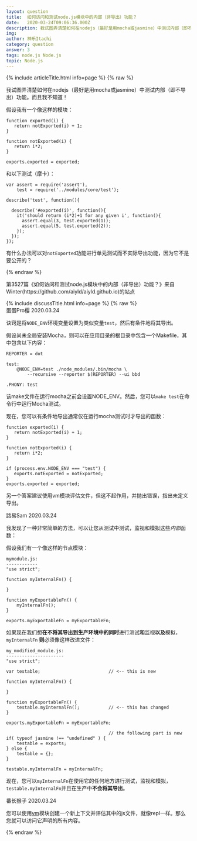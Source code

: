 ```yaml
---
layout: question
title:  如何访问和测试node.js模块中的内部（非导出）功能？
date:   2020-03-24T09:06:36.000Z
description: 我试图弄清楚如何在nodejs（最好是用mocha或jasmine）中测试内部（即不导出）功能。而且我不知道！假设我有一个像这样的模块：funct...
img: 
author: 神乐Itachi
category: question
answer: 3
tags: node.js Node.js
topic: Node.js
---
```

<div class="article-root">
  <div class="article">
    {% include articleTitle.html info=page %}
    {% raw %}
    <div class="article-content"><p><font style="vertical-align: inherit;"><font style="vertical-align: inherit;">我试图弄清楚如何在nodejs（最好是用mocha或jasmine）中测试内部（即不导出）功能。</font><font style="vertical-align: inherit;">而且我不知道！</font></font></p>

<p><font style="vertical-align: inherit;"><font style="vertical-align: inherit;">假设我有一个像这样的模块：</font></font></p>

<pre><code>function exported(i) {<font></font>
   return notExported(i) + 1;<font></font>
}<font></font>
<font></font>
function notExported(i) {<font></font>
   return i*2;<font></font>
}<font></font>
<font></font>
exports.exported = exported;<font></font>
</code></pre>

<p><font style="vertical-align: inherit;"><font style="vertical-align: inherit;">和以下测试（摩卡）：</font></font></p>

<pre><code>var assert = require('assert'),<font></font>
    test = require('../modules/core/test');<font></font>
<font></font>
describe('test', function(){<font></font>
<font></font>
  describe('#exported(i)', function(){<font></font>
    it('should return (i*2)+1 for any given i', function(){<font></font>
      assert.equal(3, test.exported(1));<font></font>
      assert.equal(5, test.exported(2));<font></font>
    });<font></font>
  });<font></font>
});<font></font>
</code></pre>

<p><font style="vertical-align: inherit;"><font style="vertical-align: inherit;">有什么办法可以对</font></font><code>notExported</code><font style="vertical-align: inherit;"><font style="vertical-align: inherit;">功能</font><font style="vertical-align: inherit;">进行单元测试</font><font style="vertical-align: inherit;">而不实际导出功能，因为它不是要公开的？</font></font></p></div>
    {% endraw %}
  </div>
  <p class="winter_mark">第3527篇《如何访问和测试node.js模块中的内部（非导出）功能？》来自Winter(https://github.com/aiyld/aiyld.github.io)的站点</p>
  <div class="discuss-wrapper">
    {% include discussTitle.html info=page %}
    {% raw %}
    <div class="discuss-item">
        <div class="discuss-parent">
          <div class="discuss-meta">
            <span class="discuss-user">蛋蛋Pro樱</span>
            <span class="discuss-time">2020.03.24</span>
          </div>
          <div class="discuss-comment"><p><font style="vertical-align: inherit;"><font style="vertical-align: inherit;">诀窍是将</font></font><code>NODE_ENV</code><font style="vertical-align: inherit;"><font style="vertical-align: inherit;">环境变量</font><font style="vertical-align: inherit;">设置为</font><font style="vertical-align: inherit;">类似变量</font></font><code>test</code><font style="vertical-align: inherit;"><font style="vertical-align: inherit;">，然后有条件地将其导出。</font></font></p>

<p><font style="vertical-align: inherit;"><font style="vertical-align: inherit;">假设尚未全局安装Mocha，则可以在应用目录的根目录中包含一个Makefile，其中包含以下内容：</font></font></p>

<pre><code>REPORTER = dot<font></font>
<font></font>
test:<font></font>
    @NODE_ENV=test ./node_modules/.bin/mocha \<font></font>
        --recursive --reporter $(REPORTER) --ui bbd<font></font>
<font></font>
.PHONY: test<font></font>
</code></pre>

<p><font style="vertical-align: inherit;"><font style="vertical-align: inherit;">该make文件在运行mocha之前会设置NODE_ENV。</font><font style="vertical-align: inherit;">然后，您可以</font></font><code>make test</code><font style="vertical-align: inherit;"><font style="vertical-align: inherit;">在命令行中</font><font style="vertical-align: inherit;">运行Mocha测试</font><font style="vertical-align: inherit;">。</font></font></p>

<p><font style="vertical-align: inherit;"><font style="vertical-align: inherit;">现在，您可以有条件地导出通常仅在运行mocha测试时才导出的函数：</font></font></p>

<pre><code>function exported(i) {<font></font>
   return notExported(i) + 1;<font></font>
}<font></font>
<font></font>
function notExported(i) {<font></font>
   return i*2;<font></font>
}<font></font>
<font></font>
if (process.env.NODE_ENV === "test") {<font></font>
   exports.notExported = notExported;<font></font>
}<font></font>
exports.exported = exported;<font></font>
</code></pre>

<p><font style="vertical-align: inherit;"><font style="vertical-align: inherit;">另一个答案建议使用vm模块评估文件，但这不起作用，并抛出错误，指出未定义导出。</font></font></p></div>
        </div></div><div class="discuss-item">
        <div class="discuss-parent">
          <div class="discuss-meta">
            <span class="discuss-user">路易Sam</span>
            <span class="discuss-time">2020.03.24</span>
          </div>
          <div class="discuss-comment"><p><font style="vertical-align: inherit;"><font style="vertical-align: inherit;">我发现了一种非常简单的方法，可以让您从测试中测试，监视和模拟这些</font></font><em><font style="vertical-align: inherit;"><font style="vertical-align: inherit;">内部</font></font></em><font style="vertical-align: inherit;"><font style="vertical-align: inherit;">函数：</font></font></p>

<p><font style="vertical-align: inherit;"><font style="vertical-align: inherit;">假设我们有一个像这样的节点模块：</font></font></p>

<pre><code>mymodule.js:<font></font>
------------<font></font>
"use strict";<font></font>
<font></font>
function myInternalFn() {<font></font>
<font></font>
}<font></font>
<font></font>
function myExportableFn() {<font></font>
    myInternalFn();   <font></font>
}<font></font>
<font></font>
exports.myExportableFn = myExportableFn;<font></font>
</code></pre>

<p><font style="vertical-align: inherit;"><font style="vertical-align: inherit;">如果现在我们想</font><strong><font style="vertical-align: inherit;">在不将其导出到生产环境中的同时</font></strong><font style="vertical-align: inherit;">进行测试</font></font><strong><font style="vertical-align: inherit;"><font style="vertical-align: inherit;">和</font></font></strong><font style="vertical-align: inherit;"><font style="vertical-align: inherit;">监视</font></font><strong><font style="vertical-align: inherit;"><font style="vertical-align: inherit;">以及</font></font></strong><font style="vertical-align: inherit;"><font style="vertical-align: inherit;">模拟，</font></font><code>myInternalFn</code> <strong><font style="vertical-align: inherit;"><font style="vertical-align: inherit;">则</font></font></strong><font style="vertical-align: inherit;"><font style="vertical-align: inherit;">必须像这样改进文件：</font></font></p>

<pre><code>my_modified_module.js:<font></font>
----------------------<font></font>
"use strict";<font></font>
<font></font>
var testable;                          // &lt;-- this is new<font></font>
<font></font>
function myInternalFn() {<font></font>
<font></font>
}<font></font>
<font></font>
function myExportableFn() {<font></font>
    testable.myInternalFn();           // &lt;-- this has changed<font></font>
}<font></font>
<font></font>
exports.myExportableFn = myExportableFn;<font></font>
<font></font>
                                       // the following part is new<font></font>
if( typeof jasmine !== "undefined" ) {<font></font>
    testable = exports;<font></font>
} else {<font></font>
    testable = {};<font></font>
}<font></font>
<font></font>
testable.myInternalFn = myInternalFn;<font></font>
</code></pre>

<p><font style="vertical-align: inherit;"><font style="vertical-align: inherit;">现在，您可以</font></font><code>myInternalFn</code><font style="vertical-align: inherit;"><font style="vertical-align: inherit;">在使用它的任何地方</font><font style="vertical-align: inherit;">进行测试，监视和模拟</font><font style="vertical-align: inherit;">，</font></font><code>testable.myInternalFn</code><font style="vertical-align: inherit;"><font style="vertical-align: inherit;">并且在生产中</font></font><strong><font style="vertical-align: inherit;"><font style="vertical-align: inherit;">不会将其导出</font></font></strong><font style="vertical-align: inherit;"><font style="vertical-align: inherit;">。</font></font></p></div>
        </div></div><div class="discuss-item">
        <div class="discuss-parent">
          <div class="discuss-meta">
            <span class="discuss-user">番长猴子</span>
            <span class="discuss-time">2020.03.24</span>
          </div>
          <div class="discuss-comment"><p><font style="vertical-align: inherit;"><font style="vertical-align: inherit;">您可以使用</font></font><a href="http://nodejs.org/api/vm.html" rel="nofollow"><font style="vertical-align: inherit;"><font style="vertical-align: inherit;">vm</font></font></a><font style="vertical-align: inherit;"><font style="vertical-align: inherit;">模块</font><font style="vertical-align: inherit;">创建一个新上下文</font><font style="vertical-align: inherit;">并评估其中的js文件，就像repl一样。</font><font style="vertical-align: inherit;">那么您就可以访问它声明的所有内容。</font></font></p></div>
        </div></div>
    {% endraw %}
  </div>
<div>
